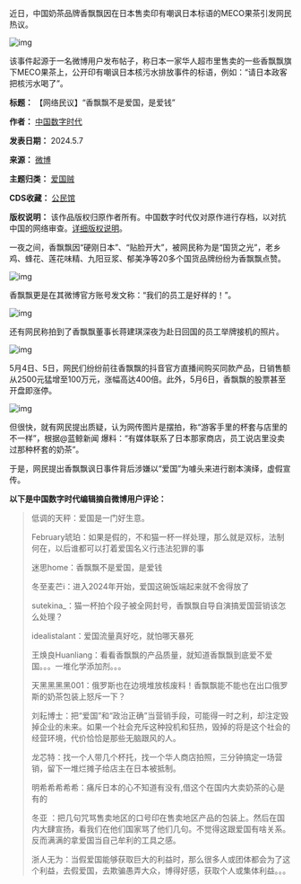 
近日，中国奶茶品牌香飘飘因在日本售卖印有嘲讽日本标语的MECO果茶引发网民热议。


![img](https://chinadigitaltimes.net/chinese/files/2024/05/post-707631-663a305e03314.)


该事件起源于一名微博用户发布帖子，称日本一家华人超市里售卖的一些香飘飘旗下MECO果茶上，公开印有嘲讽日本核污水排放事件的标语，例如：“请日本政客把核污水喝了”。




**标题：** 【网络民议】“香飘飘不是爱国，是爱钱”  

**作者：** [中国数字时代](https://chinadigitaltimes.net/space/中国数字时代)  

**发表日期：** 2024.5.7  

**来源：** [微博](https://chinadigitaltimes.net/chinese/feed)  

**主题归类：** [爱国贼](https://chinadigitaltimes.net/space/爱国贼)  

**CDS收藏：** [公民馆](https://chinadigitaltimes.net/space/%E5%85%AC%E6%B0%91%E9%A6%86)  

**版权说明：** 该作品版权归原作者所有。中国数字时代仅对原作进行存档，以对抗中国的网络审查。[详细版权说明](https://chinadigitaltimes.net/chinese/copyright)。


一夜之间，香飘飘因“硬刚日本”、“贴脸开大”，被网民称为是“国货之光”，老乡鸡、蜂花、莲花味精、九阳豆浆、郁美净等20多个国货品牌纷纷为香飘飘点赞。


![img](https://chinadigitaltimes.net/chinese/files/2024/05/GM-BokUXAAAlB01-300x292.png)


香飘飘更是在其微博官方账号发文称：“我们的员工是好样的！”。


![img](https://chinadigitaltimes.net/chinese/files/2024/05/post-707601-6638e3e3121d2.)


还有网民称拍到了香飘飘董事长蒋建琪深夜为赴日回国的员工举牌接机的照片。


![img](https://chinadigitaltimes.net/chinese/files/2024/05/post-707631-663a305e206ac.)


5月4日、5日，网民们纷纷前往香飘飘的抖音官方直播间购买同款产品，日销售额从2500元猛增至100万元，涨幅高达400倍。此外，5月6日，香飘飘的股票甚至开盘即涨停。


![img](https://chinadigitaltimes.net/chinese/files/2024/05/post-707601-6638e3e34baa9.)


但很快，就有网民提出质疑，认为网传图片是摆拍，称“游客手里的杯套与店里的不一样”，根据@蓝鲸新闻 爆料：“有媒体联系了日本那家商店，员工说店里没卖过那种杯套的奶茶”。


于是，网民提出香飘飘讽日事件背后涉嫌以“爱国”为噱头来进行剧本演绎，虚假宣传。


**以下是中国数字时代编辑摘自微博用户评论：** 



> 低调的天秤：爱国是一门好生意。
> 
> 
> February琥珀：如果是假的，不和猫一杯一样处理，那么就是双标，法制何在，以后谁都可以打着爱国名义行违法犯罪的事
> 
> 
> 迷思home：香飘飘不是爱国，是爱钱
> 
> 
> 冬至麦芒i：进入2024年开始，爱国这碗饭端起来就不舍得放了
> 
> 
> sutekina\_：猫一杯拍个段子被全网封号，香飘飘自导自演搞爱国营销该怎么处理？
> 
> 
> idealistalant：爱国流量真好吃，就怕哪天暴死
> 
> 
> 王焕良Huanliang：看看香飘飘的产品质量，就知道香飘飘到底爱不爱国。。。一堆化学添加剂。。。
> 
> 
> 天黑黑黑黑001：俄罗斯也在边境堆放核废料！香飘飘能不能也在出口俄罗斯的奶茶包装上怒斥一下？
> 
> 
> 刘耘博士：把“爱国”和“政治正确”当营销手段，可能得一时之利，却注定毁掉企业的未来。如果一个社会充斥这种投机和狂热，毁掉的将是这个社会的经营环境，代价恰恰是那些无脑跟风的人。
> 
> 
> 龙芯特：找一个人带几个杯托，找一个华人商店拍照，三分钟搞定一场营销，留下一堆烂摊子给店主在日本被抵制。
> 
> 
> 明希希希希希：痛斥日本的心不知道有没有,借这个在国内大卖奶茶的心是有的
> 
> 
> 冬亚 ：把几句咒骂售卖地区的口号印在售卖地区产品的包装上。然后在国内大肆宣扬，看我们在他们国家骂了他们几句。不觉得这跟爱国有啥关系。反而满满的拿爱国当自己牟利的工具之感。
> 
> 
> 浙人无为：当假爱国能够获取巨大的利益时，那么很多人或团体都会为了这个利益，去假爱国，去欺骗愚弄大众，博得好感，获取个人或集体利益。。。

